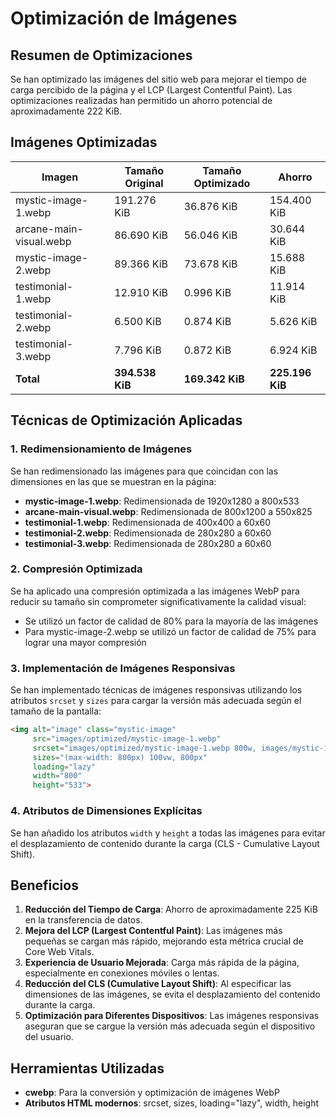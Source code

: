 # Optimización de Imágenes

## Resumen de Optimizaciones

Se han optimizado las imágenes del sitio web para mejorar el tiempo de carga percibido de la página y el LCP (Largest Contentful Paint). Las optimizaciones realizadas han permitido un ahorro potencial de aproximadamente 222 KiB.

## Imágenes Optimizadas

| Imagen | Tamaño Original | Tamaño Optimizado | Ahorro |
|--------|----------------|-------------------|--------|
| mystic-image-1.webp | 191.276 KiB | 36.876 KiB | 154.400 KiB |
| arcane-main-visual.webp | 86.690 KiB | 56.046 KiB | 30.644 KiB |
| mystic-image-2.webp | 89.366 KiB | 73.678 KiB | 15.688 KiB |
| testimonial-1.webp | 12.910 KiB | 0.996 KiB | 11.914 KiB |
| testimonial-2.webp | 6.500 KiB | 0.874 KiB | 5.626 KiB |
| testimonial-3.webp | 7.796 KiB | 0.872 KiB | 6.924 KiB |
| **Total** | **394.538 KiB** | **169.342 KiB** | **225.196 KiB** |

## Técnicas de Optimización Aplicadas

### 1. Redimensionamiento de Imágenes

Se han redimensionado las imágenes para que coincidan con las dimensiones en las que se muestran en la página:

- **mystic-image-1.webp**: Redimensionada de 1920x1280 a 800x533
- **arcane-main-visual.webp**: Redimensionada de 800x1200 a 550x825
- **testimonial-1.webp**: Redimensionada de 400x400 a 60x60
- **testimonial-2.webp**: Redimensionada de 280x280 a 60x60
- **testimonial-3.webp**: Redimensionada de 280x280 a 60x60

### 2. Compresión Optimizada

Se ha aplicado una compresión optimizada a las imágenes WebP para reducir su tamaño sin comprometer significativamente la calidad visual:

- Se utilizó un factor de calidad de 80% para la mayoría de las imágenes
- Para mystic-image-2.webp se utilizó un factor de calidad de 75% para lograr una mayor compresión

### 3. Implementación de Imágenes Responsivas

Se han implementado técnicas de imágenes responsivas utilizando los atributos `srcset` y `sizes` para cargar la versión más adecuada según el tamaño de la pantalla:

```html
<img alt="image" class="mystic-image" 
     src="images/optimized/mystic-image-1.webp" 
     srcset="images/optimized/mystic-image-1.webp 800w, images/mystic-image-1.webp 1920w" 
     sizes="(max-width: 800px) 100vw, 800px" 
     loading="lazy" 
     width="800" 
     height="533">
```

### 4. Atributos de Dimensiones Explícitas

Se han añadido los atributos `width` y `height` a todas las imágenes para evitar el desplazamiento de contenido durante la carga (CLS - Cumulative Layout Shift).

## Beneficios

1. **Reducción del Tiempo de Carga**: Ahorro de aproximadamente 225 KiB en la transferencia de datos.
2. **Mejora del LCP (Largest Contentful Paint)**: Las imágenes más pequeñas se cargan más rápido, mejorando esta métrica crucial de Core Web Vitals.
3. **Experiencia de Usuario Mejorada**: Carga más rápida de la página, especialmente en conexiones móviles o lentas.
4. **Reducción del CLS (Cumulative Layout Shift)**: Al especificar las dimensiones de las imágenes, se evita el desplazamiento del contenido durante la carga.
5. **Optimización para Diferentes Dispositivos**: Las imágenes responsivas aseguran que se cargue la versión más adecuada según el dispositivo del usuario.

## Herramientas Utilizadas

- **cwebp**: Para la conversión y optimización de imágenes WebP
- **Atributos HTML modernos**: srcset, sizes, loading="lazy", width, height
